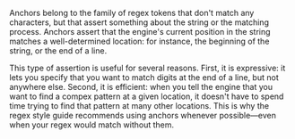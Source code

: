 Anchors belong to the family of regex tokens that don't match any characters, but that assert something about the string or the matching process. Anchors assert that the engine's current position in the string matches a well-determined location: for instance, the beginning of the string, or the end of a line. 

This type of assertion is useful for several reasons. First, it is expressive: it lets you specify that you want to match digits at the end of a line, but not anywhere else. Second, it is efficient: when you tell the engine that you want to find a compex pattern at a given location, it doesn't have to spend time trying to find that pattern at many other locations. This is why the regex style guide recommends using anchors whenever possible—even when your regex would match without them. 
